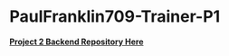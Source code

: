 # PaulFranklin709-Trainer-P1
**[Project 2 Backend Repository Here](https://github.com/221114-Java-React/PrimaryKeys-P2-Backend)**
